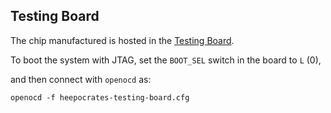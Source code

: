 ## Testing Board

The chip manufactured is hosted in the [Testing Board](https://eslgit.epfl.ch/heep/heepocrates-testing-board).

To boot the system with JTAG, set the `BOOT_SEL` switch in the board to `L` (0),

and then connect with `openocd` as:

```
openocd -f heepocrates-testing-board.cfg 
```
